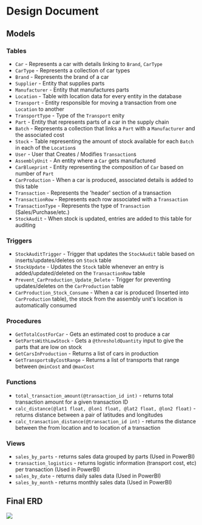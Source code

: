# Design Document

## Models

### Tables

- `Car` - Represents a car with details linking to `Brand`, `CarType`
- `CarType` - Represents a collection of car types
- `Brand` - Represents the brand of a car
- `Supplier` - Entity that supplies parts
- `Manufacturer` - Entity that manufactures parts
- `Location` - Table with location data for every entity in the database
- `Transport` - Entity responsible for moving a transaction from one `Location` to another
- `TransportType` - Type of the `Transport` enity
- `Part` - Entity that represents parts of a car in the supply chain
- `Batch` - Represents a collection that links a `Part` with a `Manufacturer` and the associated cost
- `Stock` - Table representing the amount of stock available for each `Batch` in each of the `Location`s
- `User` - User that Creates / Modifies `Transaction`s
- `AssemblyUnit` - An entity where a `Car` gets manufactured
- `CarBlueprint` - Entity representing the composition of `Car` based on number of `Part`
- `CarProduction` - When a car is produced, associated details is added to this table
- `Transaction` - Represents the 'header' section of a transaction
- `TransactionRow` - Represents each row associated with a `Transaction`
- `TransactionType` - Represents the type of `Transaction` (Sales/Purchase/etc.)
- `StockAudit` - When stock is updated, entries are added to this table for auditing

### Triggers

- `StockAuditTrigger` - Trigger that updates the `StockAudit` table based on inserts/updates/deletes on `Stock` table
- `StockUpdate` - Updates the `Stock` table whenever an entry is added/updated/deleted on the `TransactionRow` table
- `Prevent_CarProduction_Update_Delete` - Trigger for preventing updates/deletes on the `CarProduction` table
- `CarProduction_Stock_Consume` - When a car is produced (Inserted into `CarProduction` table), the stock from the assembly unit's location is automatically consumed

### Procedures

- `GetTotalCostForCar` - Gets an estimated cost to produce a car
- `GetPartsWithLowStock` - Gets a `@thresholdQuantity` input to give the parts that are low on stock
- `GetCarsInProduction` - Returns a list of cars in production
- `GetTransportsByCostRange` - Returns a list of transports that range between `@minCost` and `@maxCost`

### Functions

- `total_transaction_amount(@transaction_id int)` - returns total transaction amount for a given transaction ID
- `calc_distance(@lat1 float, @lon1 float, @lat2 float, @lon2 float)` - returns distance between a pair of latitudes and longitudes
- `calc_transaction_distance(@transaction_id int)` - returns the distance between the from location and to location of a transaction

### Views

- `sales_by_parts` - returns sales data grouped by parts (Used in PowerBI)
- `transaction_logistics` - returns logistic information (transport cost, etc) per transaction (Used in PowerBI)
- `sales_by_date` - returns daily sales data (Used in PowerBI)
- `sales_by_month` - returns monthly sales data (Used in PowerBI)

## Final ERD

![](../diagrams/erd.png)
